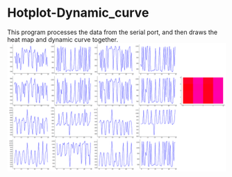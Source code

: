 # Hotplot-Dynamic_curve
This program processes the data from the serial port, and then draws the heat map and dynamic curve together.
![image](https://github.com/zhongliang2021/Hotplot-Dynamic_curve/blob/main/Demo_Image/Snipaste_2022-11-22_16-09-54.png)


